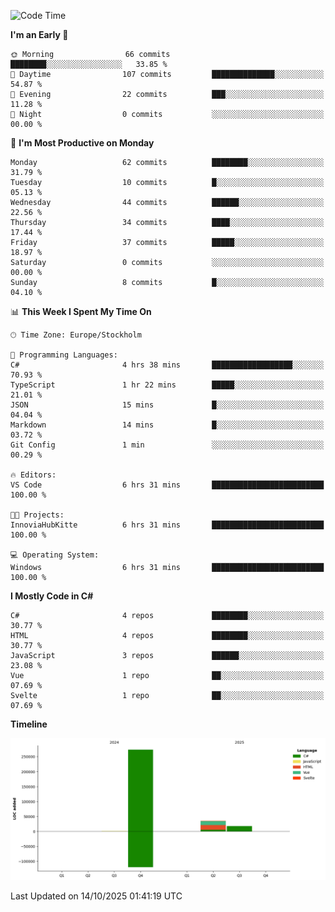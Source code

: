 <!--START_SECTION:waka-->
![Code Time](http://img.shields.io/badge/Code%20Time-7%20hrs%2016%20mins-blue)

**I'm an Early 🐤** 

```text
🌞 Morning                66 commits          ████████░░░░░░░░░░░░░░░░░   33.85 % 
🌆 Daytime                107 commits         ██████████████░░░░░░░░░░░   54.87 % 
🌃 Evening                22 commits          ███░░░░░░░░░░░░░░░░░░░░░░   11.28 % 
🌙 Night                  0 commits           ░░░░░░░░░░░░░░░░░░░░░░░░░   00.00 % 
```
📅 **I'm Most Productive on Monday** 

```text
Monday                   62 commits          ████████░░░░░░░░░░░░░░░░░   31.79 % 
Tuesday                  10 commits          █░░░░░░░░░░░░░░░░░░░░░░░░   05.13 % 
Wednesday                44 commits          ██████░░░░░░░░░░░░░░░░░░░   22.56 % 
Thursday                 34 commits          ████░░░░░░░░░░░░░░░░░░░░░   17.44 % 
Friday                   37 commits          █████░░░░░░░░░░░░░░░░░░░░   18.97 % 
Saturday                 0 commits           ░░░░░░░░░░░░░░░░░░░░░░░░░   00.00 % 
Sunday                   8 commits           █░░░░░░░░░░░░░░░░░░░░░░░░   04.10 % 
```


📊 **This Week I Spent My Time On** 

```text
🕑︎ Time Zone: Europe/Stockholm

💬 Programming Languages: 
C#                       4 hrs 38 mins       ██████████████████░░░░░░░   70.93 % 
TypeScript               1 hr 22 mins        █████░░░░░░░░░░░░░░░░░░░░   21.01 % 
JSON                     15 mins             █░░░░░░░░░░░░░░░░░░░░░░░░   04.04 % 
Markdown                 14 mins             █░░░░░░░░░░░░░░░░░░░░░░░░   03.72 % 
Git Config               1 min               ░░░░░░░░░░░░░░░░░░░░░░░░░   00.29 % 

🔥 Editors: 
VS Code                  6 hrs 31 mins       █████████████████████████   100.00 % 

🐱‍💻 Projects: 
InnoviaHubKitte          6 hrs 31 mins       █████████████████████████   100.00 % 

💻 Operating System: 
Windows                  6 hrs 31 mins       █████████████████████████   100.00 % 
```

**I Mostly Code in C#** 

```text
C#                       4 repos             ████████░░░░░░░░░░░░░░░░░   30.77 % 
HTML                     4 repos             ████████░░░░░░░░░░░░░░░░░   30.77 % 
JavaScript               3 repos             ██████░░░░░░░░░░░░░░░░░░░   23.08 % 
Vue                      1 repo              ██░░░░░░░░░░░░░░░░░░░░░░░   07.69 % 
Svelte                   1 repo              ██░░░░░░░░░░░░░░░░░░░░░░░   07.69 % 
```



**Timeline**

![Lines of Code chart](https://raw.githubusercontent.com/Kittzor/Kittzor/main/assets/bar_graph.png)


 Last Updated on 14/10/2025 01:41:19 UTC
<!--END_SECTION:waka-->
